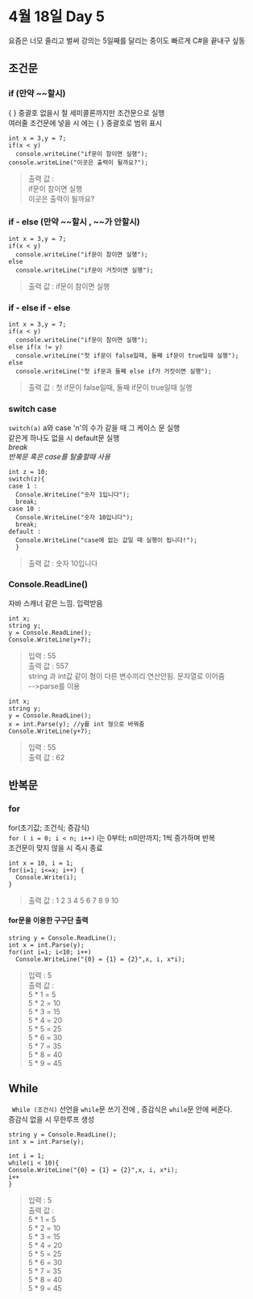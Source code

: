 # 4월 18일 Day 5
요즘은 너모 줄리고 벌써 강의는 5일째를 달리는 중이도 빠르게 C#을 끝내구 싶동

## 조건문
### if (만약 ~~할시)
{ } 중괄호 없을시 철 세미콜론까지만 조건문으로 실행<br>
여러줄 조건문에 넣을 시 에는 { } 중괄호로 범위 표시
~~~
int x = 3,y = 7;
if(x < y) 
  console.writeLine("if문이 참이면 실행");
console.writeLine("이곳은 출력이 될까요?"); 
~~~
> 출력 값 : <br>
> if문이 참이면 실행<br>
> 이곳은 출력이 될까요?<br>

### if - else (만약 ~~할시 , ~~가 안할시)
~~~
int x = 3,y = 7;
if(x < y) 
  console.writeLine("if문이 참이면 실행");
else
  console.writeLine("if문이 거짓이면 실행");
~~~
> 출력 값 : if문이 참이면 실행<br>

### if - else if - else
~~~
int x = 3,y = 7;
if(x < y) 
  console.writeLine("if문이 참이면 실행");
else if(x != y)
  console.writeLine("첫 if문이 false일때, 둘째 if문이 true일때 실행");
else
  console.writeLine("첫 if문과 둘째 else if가 거짓이면 실행");
~~~
> 출력 값 : 첫 if문이 false일때, 둘째 if문이 true일때 실행<br>

### switch case
` switch(a) ` a와 case 'n'의 수가 같을 때 그 케이스 문 실행<br>
같은게 하나도 없을 시 default문 실행<br>
_break_ <br>
_반복문 혹은 case를 탈출할때 사용_
~~~
int z = 10;
switch(z){
case 1 : 
  Console.WriteLine("숫자 1입니다");
  break;
case 10 : 
  Console.WriteLine("숫자 10입니다");
  break;
default : 
  Console.WriteLine("case에 없는 값일 때 실행이 됩니다!");
  }
~~~
> 출력 값 : 숫자 10입니다<br>

### Console.ReadLine()
자바 스캐너 같은 느낌. 입력받음
~~~
int x;
string y;
y = Console.ReadLine();
Console.WriteLine(y+7);
~~~
> 입력 : 55<br>
>  출력 값 : 557<br>
string 과 int값 같이 형이 다른 변수끼리 연산안됨. 문자열로 이어줌 <br>
-->parse를 이용
~~~
int x;
string y;
y = Console.ReadLine();
x = int.Parse(y); //y를 int 형으로 바꿔줌
Console.WriteLine(y+7);
~~~
> 입력 : 55<br>
>  출력 값 : 62<br>

## 반복문
### for
for(초기값; 조건식; 증감식)<br>
` for ( i = 0; i < n; i++) `  i는 0부터; n미만까지; 1씩 증가하며 반복 <br>
조건문이 맞지 않을 시 즉시 종료
~~~
int x = 10, i = 1;
for(i=1; i<=x; i++) { 
  Console.Write(i);
}
~~~
> 출력 값 : 1 2 3 4 5 6 7 8 9 10<br>

#### for문을 이용한 구구단 출력
~~~
string y = Console.ReadLine();
int x = int.Parse(y);
for(int i=1; i<10; i++)
  Console.WriteLine("{0} = {1} = {2}",x, i, x*i);
~~~
> 입력 : 5<br>
> 출력 값 : <br>
> 5 * 1 = 5<br>
> 5 * 2 = 10<br>
> 5 * 3 = 15<br>
> 5 * 4 = 20<br>
> 5 * 5 = 25<br>
> 5 * 6 = 30<br>
> 5 * 7 = 35<br>
> 5 * 8 = 40<br>
> 5 * 9 = 45<br>

## While
` While (조건식)` 
선언을 ` while `문 쓰기 전에 , 증감식은 ` while `문 안에 써준다.<br>
증감식 없을 시 무한루프 생성
~~~
string y = Console.ReadLine();
int x = int.Parse(y);

int i = 1;
while(i < 10){
Console.WriteLine("{0} = {1} = {2}",x, i, x*i);
i++
}
~~~
> 입력 : 5<br>
> 출력 값 : <br>
> 5 * 1 = 5<br>
> 5 * 2 = 10<br>
> 5 * 3 = 15<br>
> 5 * 4 = 20<br>
> 5 * 5 = 25<br>
> 5 * 6 = 30<br>
> 5 * 7 = 35<br>
> 5 * 8 = 40<br>
> 5 * 9 = 45<br>
